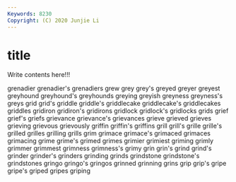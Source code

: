 ```yaml
---
Keywords: 8230
Copyright: (C) 2020 Junjie Li
---
```


# title

Write contents here!!!

grenadier 
grenadier's 
grenadiers 
grew 
grey 
grey's 
greyed 
greyer
greyest 
greyhound 
greyhound's 
greyhounds 
greying 
greyish 
greyness 
greyness's 
greys 
grid
grid's 
griddle 
griddle's 
griddlecake 
griddlecake's 
griddlecakes 
griddles 
gridiron 
gridiron's 
gridirons
gridlock 
gridlock's 
gridlocks 
grids 
grief 
grief's 
griefs 
grievance 
grievance's 
grievances
grieve 
grieved 
grieves 
grieving 
grievous 
grievously 
griffin 
griffin's 
griffins 
grill
grill's 
grille 
grille's 
grilled 
grilles 
grilling 
grills 
grim 
grimace 
grimace's
grimaced 
grimaces 
grimacing 
grime 
grime's 
grimed 
grimes 
grimier 
grimiest 
griming
grimly 
grimmer 
grimmest 
grimness 
grimness's 
grimy 
grin 
grin's 
grind 
grind's
grinder 
grinder's 
grinders 
grinding 
grinds 
grindstone 
grindstone's 
grindstones 
gringo 
gringo's
gringos 
grinned 
grinning 
grins 
grip 
grip's 
gripe 
gripe's 
griped 
gripes
griping 
